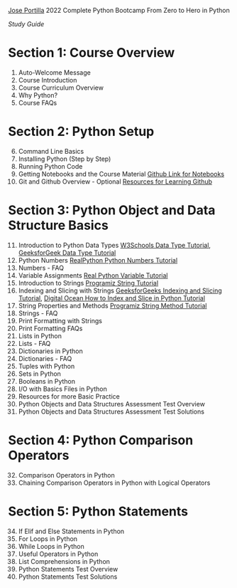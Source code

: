 [Jose Portilla](https://www.udemy.com/user/joseportilla/) 2022 Complete Python Bootcamp From Zero to Hero in Python

*Study Guide*

# Section 1: Course Overview
1. Auto-Welcome Message
2. Course Introduction
3. Course Curriculum Overview
4. Why Python?
5. Course FAQs

# Section 2: Python Setup
6. Command Line Basics
7. Installing Python (Step by Step)
8. Running Python Code
9. Getting Notebooks and the Course Material [Github Link for Notebooks](https://github.com/Pierian-Data/Complete-Python-3-Bootcamp)
10. Git and Github Overview - Optional [Resources for Learning Github](https://docs.github.com/en/get-started/quickstart/git-and-github-learning-resources)

# Section 3: Python Object and Data Structure Basics
11. Introduction to Python Data Types [W3Schools Data Type Tutorial](https://www.w3schools.com/python/python_datatypes.asp), [GeeksforGeek Data Type Tutorial](https://www.geeksforgeeks.org/python-data-types/)
12. Python Numbers [RealPython Python Numbers Tutorial](https://realpython.com/python-numbers/#:~:text=Python%20has%20three%20built%2Din,numbers%20in%20a%20later%20section.)
13. Numbers - FAQ
14. Variable Assignments [Real Python Variable Tutorial](https://realpython.com/python-variables/)
15. Introduction to Strings [Programiz String Tutorial](https://www.programiz.com/python-programming/string)
16. Indexing and Slicing with Strings [GeeksforGeeks Indexing and Slicing Tutorial](https://www.geeksforgeeks.org/how-to-index-and-slice-strings-in-python/),  [Digital Ocean How to Index and Slice in Python Tutorial](https://www.digitalocean.com/community/tutorials/how-to-index-and-slice-strings-in-python-3)
17. String Properties and Methods [Programiz String Method Tutorial](https://www.programiz.com/python-programming/methods/string)
18. Strings - FAQ
19. Print Formatting with Strings
20. Print Formatting FAQs
21. Lists in Python
22. Lists - FAQ
23. Dictionaries in Python
24. Dictionaries - FAQ
25. Tuples with Python
26. Sets in Python
27. Booleans in Python
28. I/O with Basics Files in Python
29. Resources for more Basic Practice
30. Python Objects and Data Structures Assessment Test Overview
31. Python Objects and Data Structures Assessment Test Solutions

# Section 4: Python Comparison Operators
32. Comparison Operators in Python
33. Chaining Comparison Operators in Python with Logical Operators

# Section 5: Python Statements
34. If Elif and Else Statements in Python
35. For Loops in Python
36. While Loops in Python
37. Useful Operators in Python
38. List Comprehensions in Python
39. Python Statements Test Overview
40. Python Statements Test Solutions

